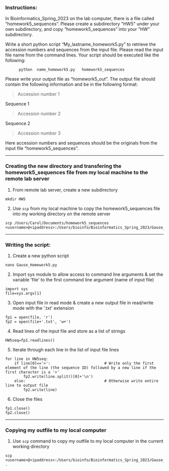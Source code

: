 ### **Instructions:**
In Bioinformatics_Spring_2023 on the lab computer, there is a file called “homework5_sequences”. Please create a subdirectory "HW5" under your own subdirectory, and copy “homework5_sequences” into your "HW" subdirectory.

Write a short python script “My_lastname_homework5.py” to retrieve the accession numbers and sequences from the input file. Please read the input file name from the command lines. Your script should be executed like the following:

          python  name_homework5.py   homework5_sequences

Please write your output file as “homework5_out”. The output file should contain the following information and be in the following format:

>Accession number 1

   Sequence 1

>Accession number 2

   Sequence 2

>Accession number 3

Here accession numbers and sequences should be the originals from the input file “homework5_sequences”.

---


### Creating the new directory and transfering the homework5_sequences file from my local machine to the remote lab server

1. From remote lab server, create a new subdirectory
```
mkdir HW5
```
2. Use `scp` from my local machine to copy the homework5_sequences file into my working directory on the remote server
```
scp /Users/Carol/Documents/homework5_sequences <username>@<ipaddress>:/Users/bioinfo/Bioinformatics_Spring_2023/Gause_Carol/HW5
```
---

### Writing the script:

1. Create a new python script
```
nano Gause_Homework5.py
```

2. Import sys module to allow access to command line arguments & set the variable 'file' to the first command line argument (name of input file)
```
import sys
file=sys.argv[1]
```

3. Open input file in read mode & create a new output file in read/write mode with the '.txt' extension
```
fp1 = open(file, 'r')
fp2 = open(file+'.txt', 'w+')
```

4. Read lines of the input file and store as a list of strings
```
HW5seq=fp1.readlines()
```

5. Iterate through each line in the list of input file lines 
``` 
for line in HW5seq:
    if line[0]=='>':                        # Write only the first element of the line (the sequence ID) followed by a new line if the first character is a '>'
        fp2.write(line.split()[0]+'\n')
    else:                                   # Otherwise write entire line to output file
        fp2.write(line)
```
        
6. Close the files        
```
fp1.close()
fp2.close()
```
---

### Copying my outfile to my local computer

1. Use `scp` command to copy my outfile to my local computer in the current working directory 
```
scp <username>@<ipaddress>:/Users/bioinfo/Bioinformatics_Spring_2023/Gause_Carol/HW5/homework5_out.txt .
```
